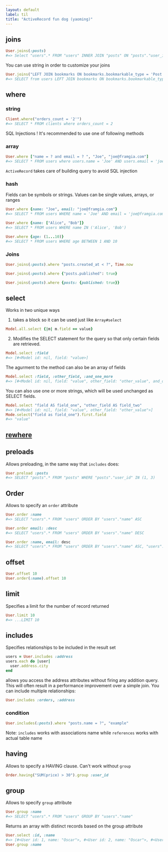 ```yaml
---
layout: default
label: til
title: "ActiveRecord fun dog (yaoming)"
---
```


## joins
```ruby
User.joins(:posts)
#=> Select "users".* FROM "users" INNER JOIN "posts" ON "posts"."user_id" = "users"."id"
```
You can use string in order to customize your joins
```ruby
User.joins("LEFT JOIN bookmarks ON bookmarks.bookmarkable_type = 'Post' AND bookmarks.user_id = user.id")
#=> SELECT from users LEFT JOIN bookmarks ON bookmarks.bookmarkable_type = 'Post' AND bookmarks.user_id = users.id
```
## where
### string
```ruby
Client.where("orders_count = '2'")
#=> SELECT * FROM clients where orders_count = 2
```
SQL Injections ! It's recommended to use one of following methods 
### array
```ruby
User.where ["name = ? and email = ? ", "Joe", "joe@framgia.com"]
#=> SELECT * FROM users where users.name = 'Joe' AND users.email = 'joe@framgia.com'
```
`ActiveRecord` takes care of building query to avoid SQL injection
### hash
Fields can be symbols or strings. Values can be single values, arrays, or ranges
```ruby
User.where {name: "Joe", email: "joe@framgia.com"}
#=> SELECT * FROM users WHERE name = 'Joe' AND email = 'joe@framgia.com'

User.where {name: ["Alice", "Bob"]}
#=> SELECT * FROM users WHERE name IN ('Alice', 'Bob')

User.where {age: (1...10)}
#=> SELECT * FROM users WHERE age BETWEEN 1 AND 10
```
### Joins
```ruby
User.joins(:posts).where "posts.created_at < ?", Time.now

User.joins(:posts).where {"posts.published": true}

User.joins(:posts).where {posts: {published: true}}
```
## select
Works in two unique ways
1. takes a block so it can be used just like `Array#select`
```ruby
Model.all.select {|m| m.field == value}
```
2. Modifies the SELECT statement for the query so that only certain fields are retrieved.
```ruby
Model.select :field
#=> [#<Model id: nil, field: "value>]
```
The agurment to the method can also be an array of fields
```ruby
Model.select :field, :other_field, :and_one_more
#=> [#<Model id: nil, field: "value", other_field: "other_value", and_one_more: "and one more">]
```
You can also use one or more strings, which will be used unchanged as SELECT fields.
```ruby
Model.select "field AS field_one", "other_field AS field_two"
#=> [#<Model id: nil, field: "value", other_field: "other_value">]
Mode.select("field as field_one").first.field 
#=> "value"
```
## [rewhere](https://apidock.com/rails/v4.2.7/ActiveRecord/QueryMethods/rewhere)
## preloads 
Allows preloading, in the same way that `includes` does: 
```ruby
User.preload :posts
#=> SELECT "posts".* FROM "posts" WHERE "posts"."user_id" IN (1, 3)
```
## Order
Allows to specify an `order` attribute
```ruby
User.order :name
#=> SELECT "users".* FROM "users" ORDER BY "users"."name" ASC

User.order email: :desc
#=> SELECT "users".* FROM "users" ORDER BY "users"."name" DESC

User.order :name, email: desc
#=> SELECT "users".* FROM "users" ORDER BY "users"."name" ASC, "users"."email" DESC
```
## offset
```ruby
User.offset 10
User.order(:name).offset 10 
```
## limit 
Specifies a limit for the number of record returned
```ruby
User.limit 10
#=> ...LIMIT 10
```
## includes
Specifies relationships to be included in the result set
```ruby
users = User.includes :address 
users.each do |user|
  user.address.city
end 
```
allows you access the address attributes without firing any addition query. This will often result in a performance improvement over a simple join.
You can include multiple relationships:
```ruby
User.includes :orders, :address
```
### condition 
```ruby
User.includes(:posts).where "posts.name = ?", "example"
```
Note: `includes` works with associations name while `references` works with actual table name

## having
Allows to specify a HAVING clause. Can't work without `group`
```ruby
Order.having("SUM(price) > 30").group :user_id
```
## group
Allows to specify `group` attribute
```ruby
User.group :name
#=> SELECT "users".* FROM "users" GROUP BY "users"."name"
```
Returns an array with distinct records based on the group attribute
```ruby
User.select :id, :name
#=> [#<User id: 1, name: "Oscar">, #<User id: 2, name: "Oscar">, #<User id: 3, name: "Foo">]
User.group :name

```








